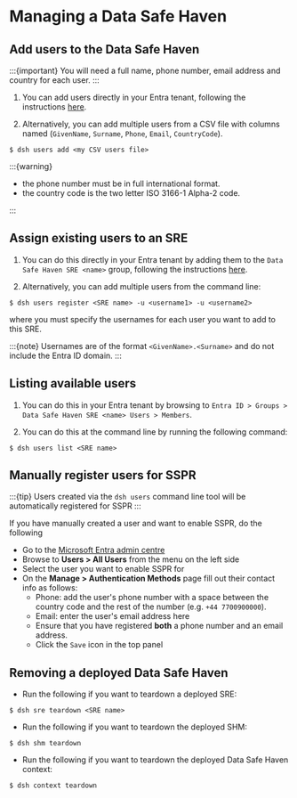 # Managing a Data Safe Haven

## Add users to the Data Safe Haven

:::{important}
You will need a full name, phone number, email address and country for each user.
:::

1. You can add users directly in your Entra tenant, following the instructions [here](https://learn.microsoft.com/en-us/entra/fundamentals/how-to-create-delete-users).

2. Alternatively, you can add multiple users from a CSV file with columns named (`GivenName`, `Surname`, `Phone`, `Email`, `CountryCode`).

```{code} shell
$ dsh users add <my CSV users file>
```

:::{warning}

- the phone number must be in full international format.
- the country code is the two letter  ISO 3166-1 Alpha-2  code.

:::

## Assign existing users to an SRE

1. You can do this directly in your Entra tenant by adding them to the `Data Safe Haven SRE <name>` group, following the instructions [here](https://learn.microsoft.com/en-us/entra/fundamentals/groups-view-azure-portal#add-a-group-member).

2. Alternatively, you can add multiple users from the command line:

```{code} shell
$ dsh users register <SRE name> -u <username1> -u <username2>
```

where you must specify the usernames for each user you want to add to this SRE.

:::{note}
Usernames are of the format `<GivenName>.<Surname>` and do not include the Entra ID domain.
:::

## Listing available users

1. You can do this in your Entra tenant by browsing to `Entra ID > Groups > Data Safe Haven SRE <name> Users > Members`.

2. You can do this at the command line by running the following command:

```{code} shell
$ dsh users list <SRE name>
```

## Manually register users for SSPR

:::{tip}
Users created via the `dsh users` command line tool will be automatically registered for SSPR
:::

If you have manually created a user and want to enable SSPR, do the following

- Go to the [Microsoft Entra admin centre](https://entra.microsoft.com/)
- Browse to **Users > All Users** from the menu on the left side
- Select the user you want to enable SSPR for
- On the **Manage > Authentication Methods** page fill out their contact info as follows:
    - Phone: add the user's phone number with a space between the country code and the rest of the number (e.g. `+44 7700900000`).
    - Email: enter the user's email address here
    - Ensure that you have registered **both** a phone number and an email address.
    - Click the `Save` icon in the top panel

## Removing a deployed Data Safe Haven

- Run the following if you want to teardown a deployed SRE:

```{code} shell
$ dsh sre teardown <SRE name>
```

- Run the following if you want to teardown the deployed SHM:

```{code} shell
$ dsh shm teardown
```

- Run the following if you want to teardown the deployed Data Safe Haven context:

```{code} shell
$ dsh context teardown
```
